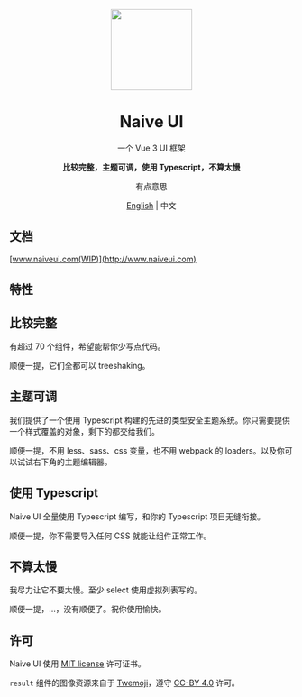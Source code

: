 <p align="center">
  <img width="144px" src="https://naiveui.oss-cn-hongkong.aliyuncs.com/naivelogo.svg" />
</p>

<h1 align="center">Naive UI</h1>
<p align="center">一个 Vue 3 UI 框架</p>
<p align="center"><b>比较完整，主题可调，使用 Typescript，不算太慢</b></p>
<p align="center">有点意思</p>

<p align="center"><a href="README.md">English</a> | 中文</p>

## 文档

[www.naiveui.com(WIP)](http://www.naiveui.com)

## 特性

## 比较完整

有超过 70 个组件，希望能帮你少写点代码。

顺便一提，它们全都可以 treeshaking。

## 主题可调

我们提供了一个使用 Typescript 构建的先进的类型安全主题系统。你只需要提供一个样式覆盖的对象，剩下的都交给我们。

顺便一提，不用 less、sass、css 变量，也不用 webpack 的 loaders。以及你可以试试右下角的主题编辑器。

## 使用 Typescript

Naive UI 全量使用 Typescript 编写，和你的 Typescript 项目无缝衔接。

顺便一提，你不需要导入任何 CSS 就能让组件正常工作。

## 不算太慢

我尽力让它不要太慢。至少 select 使用虚拟列表写的。

顺便一提，...，没有顺便了。祝你使用愉快。

## 许可

Naive UI 使用 [MIT license](https://opensource.org/licenses/MIT) 许可证书。

`result` 组件的图像资源来自于 [Twemoji](https://github.com/twitter/twemoji)，遵守 [CC-BY 4.0](https://creativecommons.org/licenses/by/4.0/) 许可。

